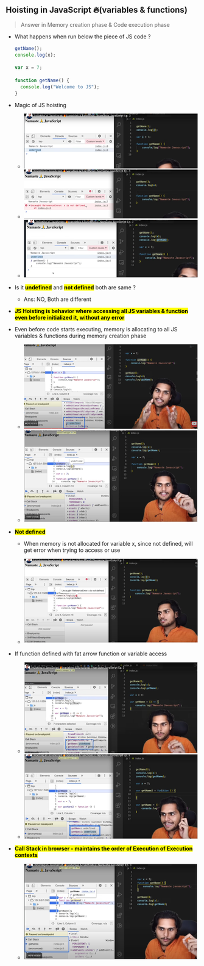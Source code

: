 ## Hoisting in JavaScript 🔥(variables & functions)

> Answer in Memory creation phase & Code execution phase

- What happens when run below the piece of JS code ?

  ```javascript
  getName();
  console.log(x);

  var x = 7;

  function getName() {
    console.log("Welcome to JS");
  }
  ```

- Magic of JS hoisting

  - ![alt text](images/b0f3johb.kp3.png)
  - ![alt text](images/e1lbqegg.h0i.png)
  - ![alt text](images/rthjncyt.5uf.png)

- Is it **<mark>undefined</mark>** and **<mark>not defined</mark>** both are same ?

  - Ans: NO, Both are different

- **<mark>JS Hoisting is behavior where accessing all JS variables & function even before initialized it, without any error</mark>**
- Even before code starts executing, memory is allocating to all JS variables & functions during memory creation phase

  - ![alt text](images/hr34vacl.r20.png)
  - ![alt text](images/uql0vgsu.wia.png)

- **<mark>Not defined</mark>**

  - When memory is not allocated for variable x, since not defined, will get error when trying to access or use

  - ![alt text](images/t23t22iq.pn5.png)

- If function defined with fat arrow function or variable access

  - ![alt text](images/akojvzxj.00j.png)
  - ![alt text](images/llyqyusb.qff.png)

- **<mark>Call Stack in browser - maintains the order of Execution of Execution contexts</mark>**
  - ![alt text](images/qpblk1gc.edr.png)

